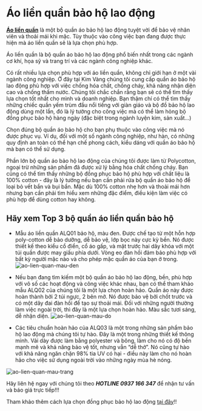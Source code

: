 # Áo liền quần bảo hộ lao động 

[**Áo  liền quần**](http://dongphuckimvang.vn/ao-lien-quan.html) là một bộ quần áo bảo hộ lao động tuyệt vời để bảo vệ nhân viên  và thoải mái khi  mặc. Tùy thuộc vào công việc bạn đang được thực hiện mà áo liền  quần sẽ là lựa chọn phù hợp.

Áo liền quần là bộ quần áo bảo hộ lao động phổ biến nhất trong các ngành cơ khí, họa sỹ và trang trí và các ngành công nghiệp khác.

Có rất nhiều lựa chọn phù hợp với áo liền quần, không chỉ giới hạn ở một vài ngành công nghiệp. Ở đây tại Kim Vàng chúng tôi cung cấp quần áo bảo hộ lao động phù hợp với việc chống hóa chất, chống cháy, khả năng nhận diện cao và chống thấm nước. Chúng tôi chắc chắn rằng bạn sẽ có thể tìm thấy lựa chọn tốt nhất cho mình và doanh nghiệp. Bạn thậm chí có thể tìm thấy những chiếc quần yếm trùm đầu nổi tiếng với giàn giáo và bộ đồ bảo hộ  lao động  dùng một lần, đó là lý tưởng cho công việc mà có thể làm hỏng bộ đồng phục  bảo hộ hàng ngày (đặc biệt trong ngành luyện kim, sản xuất...)

Chọn đúng bộ quần áo bảo hộ cho bạn phụ thuộc vào công việc mà nó được phục vụ. Ví dụ, đối với một số ngành công nghiệp, như hàn, có những quy định an toàn có thể hạn chế phong cách, kiểu dáng với quần áo  bảo hộ mà bạn có thể sử dụng.

Phần lớn bộ quần áo bảo hộ lao động của chúng tôi được làm từ Polycotton, ngoại trừ những sản phẩm đã được xử lý bằng hóa chất chống cháy. Bạn cũng có thể tìm thấy những bộ đồng phục bảo hộ phù hợp với chất liệu là 100% cotton - đây là lý tưởng nếu bạn cần phải rửa bộ quần áo bảo hộ để loại bỏ vết bẩn và bụi bẩn. Mặc dù 100% cotton nhẹ hơn và thoải mái hơn nhưng bạn cần phải tìm hiểu xem những đặc điểm, điều kiện làm việc có phù hợp để dùng cotton hay không.

## Hãy xem Top 3 bộ quần áo liền quần bảo hộ

* Mẫu áo liền quần ALQ01 bảo hộ, màu đen. Được chế tạo từ một hỗn hợp poly-cotton dễ bảo dưỡng, dễ bảo vệ, lớp bọc này cực kỳ bền. Nó được thiết kế theo kiểu cổ điển, cổ áo gấp, và mặt trước hai dây khóa với một túi quần được  may giấu phía dưới. Vòng eo đàn hồi đảm bảo phù hợp với bất kỳ  người mặc nào và cho phép mặc quần áo của bạn ở trong.
![ao-lien-quan-mau-den](https://user-images.githubusercontent.com/31874717/35547160-05b7a3f6-05aa-11e8-9490-c0cc8776aeeb.jpg)

 
* Nếu bạn đang tìm kiếm một bộ quần áo bảo hộ lao động, bền, phù hợp với vô số các hoạt động và công việc khác nhau, bạn có thể tham khảo mẫu ALQ02 của chúng tôi là một lựa chọn hoàn hảo. Quần áo này được hoàn thành bởi 2 túi ngực, 2 bên mở. Nó được bảo vệ bởi chốt trước và có một dây đai đàn hồi để tạo sự thoải mái. Đối với những người thường làm việc ngoài trời, thì đây là một lựa chọn hoàn hảo. Màu sắc tươi sáng, dễ nhận diện.
![ao-lien-quan-mau-do](https://user-images.githubusercontent.com/31874717/35547156-05290aa6-05aa-11e8-8ecb-21139e32c841.jpg)

 
* Các tiêu chuẩn hoàn hảo của ALQ03 là một trong những sản phẩm bảo hộ  lao động mà chúng tôi tự  hào.  Đây là một trong những thiết kế thông minh. Vải dày được làm bằng polyester và bông, làm cho nó có độ bền mạnh mẽ và khả năng bảo vệ tốt, nhưng vẫn “dễ thở”. Nó cũng tự hào với khả năng ngăn chặn 98% tia UV có hại - điều này làm cho nó hoàn hảo cho việc sử dụng ngoài trời vào những ngày mùa hè nóng.

![ao-lien-quan-mau-trang](https://user-images.githubusercontent.com/31874717/35547159-0587391e-05aa-11e8-9075-60a78cb43cb0.jpg)

Hãy liên hệ  ngay với chúng tôi theo ***HOTLINE 0937 166 347*** để nhận tư vấn và báo giá trực tiếp!!!

Tham khảo thêm cách lựa chọn đồng phục bảo hộ lao động [tại đây](https://github.com/vanads/May-Dong-Phuc-Tai-TPHCM/blob/master/7-%C4%90I%E1%BB%80U-L%C6%AFU-%C3%9D-KHI-CH%E1%BB%8CN-%C4%90%E1%BB%92NG-PH%E1%BB%A4C-B%E1%BA%A2O-H%E1%BB%98.md)!!
